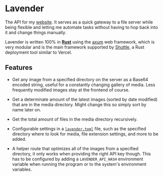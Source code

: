 # Lavender

The API for my [website](https://roaming97.com). It serves as a quick gateway to a file server while being flexible and letting me automate tasks without having to hop back into it and change things manually.

Lavender is written 100% in **[Rust](https://www.rust-lang.org/)** using the [axum](https://github.com/tokio-rs/axum) web framework, which is very modular and is the main framework supported by [Shuttle](https://shuttle.rs), a Rust deployment tool similar to Vercel.

## Features
* Get any image from a specified directory on the server as a Base64 encoded string, useful for a constantly changing gallery of media. Less frequently modified images stay at the frontend of course.

* Get a determinate amount of the latest images (sorted by date modified) that are in the media directory. Might change this so simply sort by name later on.

* Get the total amount of files in the media directory recursively.

* Configurable settings in a [`lavender.toml`](./lavender.toml) file, such as the specified directory where to look for media, file extension settings, and more to be added.

* A helper route that optimizes all of the images from a specified directory, it only works when providing the right API key though. This has to be configured by adding a `LAVENDER_API_HASH` environment variable when running the program or to the system's environment variables.